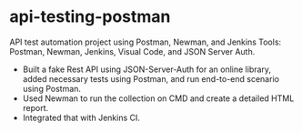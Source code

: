 # api-testing-postman
API test automation project using Postman, Newman, and Jenkins
Tools: Postman, Newman, Jenkins, Visual Code, and JSON Server Auth.
-	Built a fake Rest API using JSON-Server-Auth for an online library, added necessary tests using Postman, and run end-to-end scenario using Postman. 
-	Used Newman to run the collection on CMD and create a detailed HTML report.
-	Integrated that with Jenkins CI.
